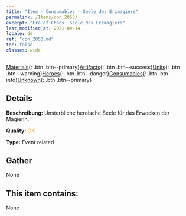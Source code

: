 ```yaml
---
title: "Item - Consumables - Seele des Erzmagiers"
permalink: /Items/con_2053/
excerpt: "Era of Chaos  Seele des Erzmagiers"
last_modified_at: 2021-04-14
locale: de
ref: "con_2053.md"
toc: false
classes: wide
---
```

 [Materials](/de/Items/){: .btn .btn--primary}[Artifacts](/de/Items/Artifacts/){: .btn .btn--success}[Units](/de/Items/Units/){: .btn .btn--warning}[Heroes](/de/Items/Heroes/){: .btn .btn--danger}[Consumables](/de/Items/Consumables/){: .btn .btn--info}[Unknown](/de/Items/Unknown/){: .btn .btn--primary}

## Details
 **Beschreibung:** Unsterbliche heroische Seele für das Erwecken der Magierin.

 **Quality:** <span style="color: #FF8C00">OK</span>

 **Type:** Event related

## Gather

  None

## This item contains:

  None

